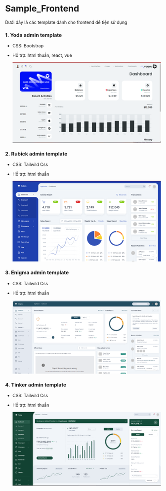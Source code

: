 # Sample_Frontend
Dưới đây là các template dành cho frontend để tiện sử dụng

### 1. Yoda admin template
- CSS: Bootstrap
- Hỗ trợ: html thuần, react, vue

  ![Trang chủ yoda admin](./images/yoda-admin-template.png)

### 2. Rubick admin template
- CSS: Tailwild Css
- Hỗ trợ: html thuần

  ![Trang chủ yoda admin](./images/rubick-admin-template.png)

### 3. Enigma admin template
- CSS: Tailwild Css
- Hỗ trợ: html thuần

  ![Trang chủ yoda admin](./images/enigma-admin-template.png)

  
### 4. Tinker admin template
- CSS: Tailwild Css
- Hỗ trợ: html thuần

  ![Trang chủ yoda admin](./images/tinker-admin-template.png)